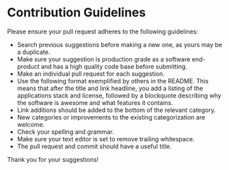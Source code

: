 # Contribution Guidelines

Please ensure your pull request adheres to the following guidelines:

- Search previous suggestions before making a new one, as yours may be a duplicate.
- Make sure your suggestion is production grade as a software end-product and has a high quality code base before submitting.
- Make an individual pull request for each suggestion.
- Use the following format exemplified by others in the README. This means that after the title and link headline, you add a listing of the applications stack and license, followed by a blockquote describing why the software is awesome and what features it contains.
- Link additions should be added to the bottom of the relevant category.
- New categories or improvements to the existing categorization are welcome.
- Check your spelling and grammar.
- Make sure your text editor is set to remove trailing whitespace.
- The pull request and commit should have a useful title.

Thank you for your suggestions!